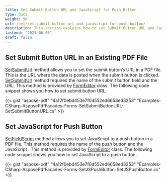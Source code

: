 ```yaml
---
title: Set Submit Button URL and JavaScript for Push Button
type: docs
weight: 50
url: /net/set-submit-button-url-and-javascript-for-push-button/
description: This section explains how to set Submit Button URL and JavaScript for Push Button using FormEditor Class.
lastmod: "2021-06-05"
draft: false
---
```


## Set Submit Button URL in an Existing PDF File

[SetSubmitUrl](https://apireference.aspose.com/pdf/net/aspose.pdf.facades/formeditor/methods/setsubmiturl) method allows you to set the submit button’s URL in a PDF file. This is the URL where the data is posted when the submit button is clicked. [SetSubmitUrl](https://apireference.aspose.com/pdf/net/aspose.pdf.facades/formeditor/methods/setsubmiturl) method required the name of the submit button field and the URL. This method is provided by [FormEditor](https://apireference.aspose.com/html/net/aspose.html.forms/formeditor) class. The following code snippet shows you how to set submit button URL.



{{< gist "aspose-pdf" "4a12f0ebd453e7f0d552ed6658ed3253" "Examples-CSharp-AsposePdfFacades-Forms-SetSubmitButtonURL-SetSubmitButtonURL.cs" >}}

## Set JavaScript for Push Button

[SetFieldScript](https://apireference.aspose.com/pdf/net/aspose.pdf.facades/formeditor/methods/setfieldscript) method allows you to set JavaScript to a push button in a PDF file. This method requires the name of the push button and the JavaScript . This method is provided by [FormEditor](https://apireference.aspose.com/html/net/aspose.html.forms/formeditor) class. The following code snippet shows you how to set JavaScript to a push button.



{{< gist "aspose-pdf" "4a12f0ebd453e7f0d552ed6658ed3253" "Examples-CSharp-AsposePdfFacades-Forms-SetJSPushButton-SetJSPushButton.cs" >}}
